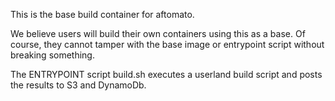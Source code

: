This is the base build container for aftomato.

We believe users will build their own containers using this as a
base.  Of course, they cannot tamper with the base image or entrypoint
script without breaking something.

The ENTRYPOINT script build.sh executes a userland build script and
posts the results to S3 and DynamoDb.
